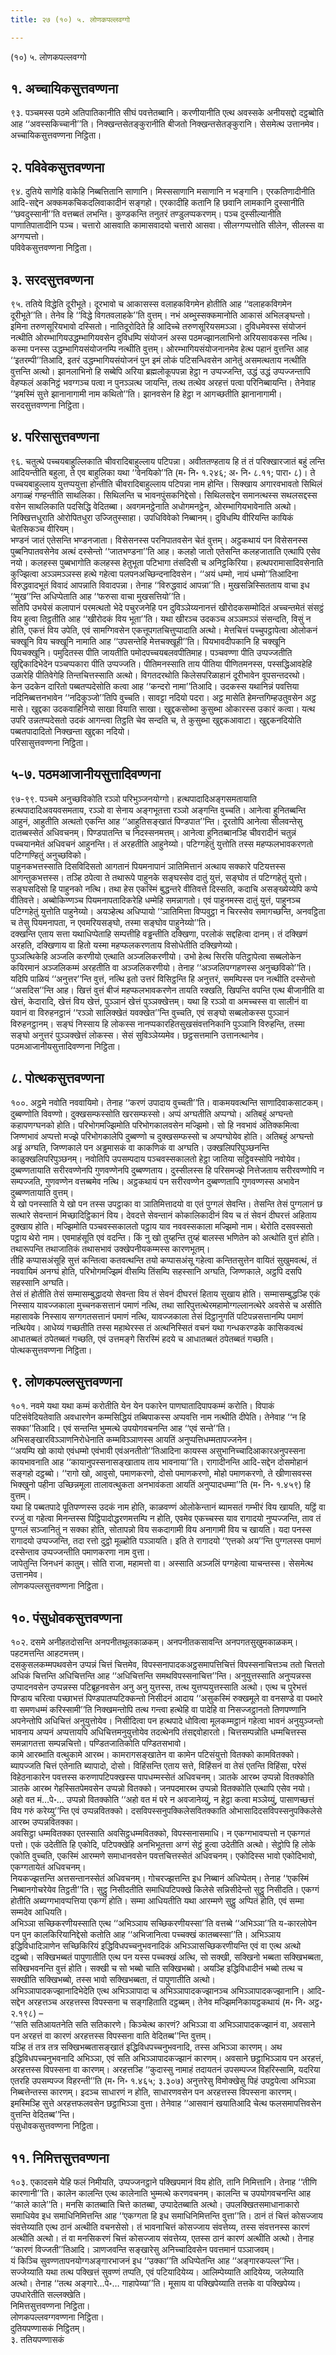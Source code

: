 ```yaml
---
title: २७ (१०) ५. लोणकपल्लवग्गो

---
```

(१०) ५. लोणकपल्लवग्गो  


## १. अच्चायिकसुत्तवण्णना

९३. पञ्चमस्स पठमे अतिपातिकानीति सीघं पवत्तेतब्बानि। करणीयानीति एत्थ अवस्सके अनीयसद्दो दट्ठब्बोति आह ‘‘अवस्सकिच्चानी’’ति। निक्खन्तसेतङ्कुरानीति बीजतो निक्खन्तसेतङ्कुरानि। सेसमेत्थ उत्तानमेव।  
अच्चायिकसुत्तवण्णना निट्ठिता।  


## २. पविवेकसुत्तवण्णना

९४. दुतिये साणेहि वाकेहि निब्बत्तितानि साणानि। मिस्ससाणानि मसाणानि न भङ्गानि। एरकतिणादीनीति आदि-सद्देन अक्कमकचिकदलिवाकादीनं सङ्गहो। एरकादीहि कतानि हि छवानि लामकानि दुस्सानीति ‘‘छवदुस्सानी’’ति वत्तब्बतं लभन्ति। कुण्डकन्ति तनुतरं तण्डुलप्पकरणम्। पञ्च दुस्सील्यानीति पाणातिपातादीनि पञ्च। चत्तारो आसवाति कामासवादयो चत्तारो आसवा। सीलग्गप्पत्तोति सीलेन, सीलस्स वा अग्गप्पत्तो।  
पविवेकसुत्तवण्णना निट्ठिता।  


## ३. सरदसुत्तवण्णना

९५. ततिये विद्धेति दूरीभूते। दूरभावो च आकासस्स वलाहकविगमेन होतीति आह ‘‘वलाहकविगमेन दूरीभूते’’ति। तेनेव हि ‘‘विद्धे विगतवलाहके’’ति वुत्तम्। नभं अब्भुस्सक्कमानोति आकासं अभिलङ्घन्तो। इमिना तरुणसूरियभावो दस्सितो। नातिदूरोदिते हि आदिच्चे तरुणसूरियसमञ्ञा। दुविधमेवस्स संयोजनं नत्थीति ओरम्भागियउद्धम्भागियवसेन दुविधम्पि संयोजनं अस्स पठमज्झानलाभिनो अरियसावकस्स नत्थि। कस्मा पनस्स उद्धम्भागियसंयोजनम्पि नत्थीति वुत्तम्। ओरम्भागियसंयोजनानमेव हेत्थ पहानं वुत्तन्ति आह ‘‘इतरम्पी’’तिआदि, इतरं उद्धम्भागियसंयोजनं पुन इमं लोकं पटिसन्धिवसेन आनेतुं असमत्थताय नत्थीति वुत्तन्ति अत्थो। झानलाभिनो हि सब्बेपि अरिया ब्रह्मलोकूपपन्ना हेट्ठा न उप्पज्जन्ति, उद्धं उद्धं उप्पज्जन्तापि वेहप्फलं अकनिट्ठं भवग्गञ्च पत्वा न पुनञ्ञत्थ जायन्ति, तत्थ तत्थेव अरहत्तं पत्वा परिनिब्बायन्ति। तेनेवाह ‘‘इमस्मिं सुत्ते झानानागामी नाम कथितो’’ति। झानवसेन हि हेट्ठा न आगच्छतीति झानानागामी।  
सरदसुत्तवण्णना निट्ठिता।  


## ४. परिसासुत्तवण्णना

९६. चतुत्थे पच्चयबाहुल्लिकाति चीवरादिबाहुल्लाय पटिपन्ना। अवीततण्हताय हि तं तं परिक्खारजातं बहुं लन्ति आदियन्तीति बहुला, ते एव बाहुलिका यथा ‘‘वेनयिको’’ति (म॰ नि॰ १.२४६; अ॰ नि॰ ८.११; पारा॰ ८)। ते पच्चयबाहुल्लाय युत्तप्पयुत्ता होन्तीति चीवरादिबाहुल्लाय पटिपन्ना नाम होन्ति। सिक्खाय अगारवभावतो सिथिलं अगाळ्हं गण्हन्तीति साथलिका। सिथिलन्ति च भावनपुंसकनिद्देसो। सिथिलसद्देन समानत्थस्स सथलसद्दस्स वसेन साथलिकाति पदसिद्धि वेदितब्बा। अवगमनट्ठेनाति अधोगमनट्ठेन, ओरम्भागियभावेनाति अत्थो। निक्खित्तधुराति ओरोपितधुरा उज्जितुस्साहा। उपधिविवेको निब्बानम्। दुविधम्पि वीरियन्ति कायिकं चेतसिकञ्च वीरियम्।  
भण्डनं जातं एतेसन्ति भण्डनजाता। विसेसनस्स परनिपातवसेन चेतं वुत्तम्। अट्ठकथायं पन विसेसनस्स पुब्बनिपातवसेनेव अत्थं दस्सेन्तो ‘‘जातभण्डना’’ति आह। कलहो जातो एतेसन्ति कलहजाताति एत्थापि एसेव नयो। कलहस्स पुब्बभागोति कलहस्स हेतुभूता पटिभागा तंसदिसी च अनिट्ठकिरिया। हत्थपरामासादिवसेनाति कुज्झित्वा अञ्ञमञ्ञस्स हत्थे गहेत्वा पलपनअच्छिन्दनादिवसेन। ‘‘अयं धम्मो, नायं धम्मो’’तिआदिना विरुद्धवादभूतं विवादं आपन्नाति विवादपन्ना। तेनाह ‘‘विरुद्धवादं आपन्ना’’ति। मुखसन्निस्सितताय वाचा इध ‘‘मुख’’न्ति अधिप्पेताति आह ‘‘फरुसा वाचा मुखसत्तियो’’ति।  
सतिपि उभयेसं कलापानं परमत्थतो भेदे पचुरजनेहि पन दुविञ्ञेय्यनानत्तं खीरोदकसम्मोदितं अच्चन्तमेतं संसट्ठं विय हुत्वा तिट्ठतीति आह ‘‘खीरोदकं विय भूता’’ति। यथा खीरञ्च उदकञ्च अञ्ञमञ्ञं संसन्दति, विसुं न होति, एकत्तं विय उपेति, एवं सामग्गिवसेन एकत्तूपगतचित्तुप्पादाति अत्थो। मेत्तचित्तं पच्चुपट्ठापेत्वा ओलोकनं चक्खूनि विय चक्खूनि नामाति आह ‘‘उपसन्तेहि मेत्तचक्खूही’’ति। पियभावदीपकानि हि चक्खूनि पियचक्खूनि। पमुदितस्स पीति जायतीति पमोदपच्चयबलवपीतिमाह। पञ्चवण्णा पीति उप्पज्जतीति खुद्दिकादिभेदेन पञ्चप्पकारा पीति उप्पज्जति। पीतिमनस्साति ताय पीतिया पीणितमनस्स, पस्सद्धिआवहेहि उळारेहि पीतिवेगेहि तिन्तचित्तस्साति अत्थो। विगतदरथोति किलेसपरिळाहानं दूरीभावेन वूपसन्तदरथो।  
केन उदकेन दारितो पब्बतप्पदेसोति कत्वा आह ‘‘कन्दरो नामा’’तिआदि। उदकस्स यथानिन्नं पवत्तिया नदिनिब्बत्तनभावेन ‘‘नदिकुञ्जो’’तिपि वुच्चति। सावट्टा नदियो पदरा। अट्ठ मासेति हेमन्तगिम्हउतुवसेन अट्ठ मासे। खुद्दका उदकवाहिनियो साखा वियाति साखा। खुद्दकसोब्भा कुसुब्भा ओकारस्स उकारं कत्वा। यत्थ उपरि उन्नतप्पदेसतो उदकं आगन्त्वा तिट्ठति चेव सन्दति च, ते कुसुब्भा खुद्दकआवाटा। खुद्दकनदियोति पब्बतपादादितो निक्खन्ता खुद्दका नदियो।  
परिसासुत्तवण्णना निट्ठिता।  


## ५-७. पठमआजानीयसुत्तादिवण्णना

९७-९९. पञ्चमे अनुच्छविकोति रञ्ञो परिभुञ्जनयोग्गो। हत्थपादादिअङ्गसमतायाति हत्थपादादिअवयवसमताय, रञ्ञो वा सेनाय अङ्गभूतत्ता रञ्ञो अङ्गन्ति वुच्चति। आनेत्वा हुनितब्बन्ति आहुनं, आहुतीति अत्थतो एकन्ति आह ‘‘आहुतिसङ्खातं पिण्डपात’’न्ति। दूरतोपि आनेत्वा सीलवन्तेसु दातब्बस्सेतं अधिवचनम्। पिण्डपातन्ति च निदस्सनमत्तम्। आनेत्वा हुनितब्बानञ्हि चीवरादीनं चतुन्नं पच्चयानमेतं अधिवचनं आहुनन्ति। तं अरहतीति आहुनेय्यो। पटिग्गहेतुं युत्तोति तस्स महप्फलभावकरणतो पटिग्गण्हितुं अनुच्छविको।  
पाहुनकभत्तस्साति दिसविदिसतो आगतानं पियमनापानं ञातिमित्तानं अत्थाय सक्कारे पटियत्तस्स आगन्तुकभत्तस्स। तञ्हि ठपेत्वा ते तथारूपे पाहुनके सङ्घस्सेव दातुं युत्तं, सङ्घोव तं पटिग्गहेतुं युत्तो। सङ्घसदिसो हि पाहुनको नत्थि। तथा हेस एकस्मिं बुद्धन्तरे वीतिवत्ते दिस्सति, कदाचि असङ्ख्येय्येपि कप्पे वीतिवत्ते। अब्बोकिण्णञ्च पियमनापतादिकरेहि धम्मेहि समन्नागतो। एवं पाहुनमस्स दातुं युत्तं, पाहुनञ्च पटिग्गहेतुं युत्तोति पाहुनेय्यो। अयञ्हेत्थ अधिप्पायो ‘‘ञातिमित्ता विप्पवुट्ठा न चिरस्सेव समागच्छन्ति, अनवट्ठिता च तेसु पियमनापता, न एवमरियसङ्घो, तस्मा सङ्घोव पाहुनेय्यो’’ति।  
दक्खन्ति एताय सत्ता यथाधिप्पेताहि सम्पत्तीहि वड्ढन्तीति दक्खिणा, परलोकं सद्दहित्वा दानम्। तं दक्खिणं अरहति, दक्खिणाय वा हितो यस्मा महप्फलकरणताय विसोधेतीति दक्खिणेय्यो।  
पुञ्ञत्थिकेहि अञ्जलि करणीयो एत्थाति अञ्जलिकरणीयो। उभो हेत्थ सिरसि पतिट्ठापेत्वा सब्बलोकेन कयिरमानं अञ्जलिकम्मं अरहतीति वा अञ्जलिकरणीयो। तेनाह ‘‘अञ्जलिपग्गहणस्स अनुच्छविको’’ति।  
यदिपि पाळियं ‘‘अनुत्तर’’न्ति वुत्तं, नत्थि इतो उत्तरं विसिट्ठन्ति हि अनुत्तरं, समम्पिस्स पन नत्थीति दस्सेन्तो ‘‘असदिस’’न्ति आह। खित्तं वुत्तं बीजं महप्फलभावकरणेन तायति रक्खति, खिपन्ति वपन्ति एत्थ बीजानीति वा खेत्तं, केदारादि, खेत्तं विय खेत्तं, पुञ्ञानं खेत्तं पुञ्ञक्खेत्तम्। यथा हि रञ्ञो वा अमच्चस्स वा सालीनं वा यवानं वा विरुहनट्ठानं ‘‘रञ्ञो सालिक्खेतं यवक्खेत’’न्ति वुच्चति, एवं सङ्घो सब्बलोकस्स पुञ्ञानं विरुहनट्ठानम्। सङ्घं निस्साय हि लोकस्स नानप्पकारहितसुखसंवत्तनिकानि पुञ्ञानि विरुहन्ति, तस्मा सङ्घो अनुत्तरं पुञ्ञक्खेत्तं लोकस्स। सेसं सुविञ्ञेय्यमेव। छट्ठसत्तमानि उत्तानत्थानेव।  
पठमआजानीयसुत्तादिवण्णना निट्ठिता।  


## ८. पोत्थकसुत्तवण्णना

१००. अट्ठमे नवोति नववायिमो। तेनाह ‘‘करणं उपादाय वुच्चती’’ति। वाकमयवत्थन्ति साणादिवाकसाटकम्। दुब्बण्णोति विवण्णो। दुक्खसम्फस्सोति खरसम्फस्सो। अप्पं अग्घतीति अप्पग्घो। अतिबहुं अग्घन्तो कहापणग्घनको होति। परिभोगमज्झिमोति परिभोगकालवसेन मज्झिमो। सो हि नवभावं अतिक्कमित्वा जिण्णभावं अप्पत्तो मज्झे परिभोगकालेपि दुब्बण्णो च दुक्खसम्फस्सो च अप्पग्घोयेव होति। अतिबहुं अग्घन्तो अड्ढं अग्घति, जिण्णकाले पन अड्ढमासकं वा काकणिकं वा अग्घति। उक्खलिपरिपुञ्छनन्ति काळुक्खलिपरिपुञ्छनम्। नवोतिपि उपसम्पदाय पञ्चवस्सकालतो हेट्ठा जातिया सट्ठिवस्सोपि नवोयेव। दुब्बण्णतायाति सरीरवण्णेनपि गुणवण्णेनपि दुब्बण्णताय। दुस्सीलस्स हि परिसमज्झे नित्तेजताय सरीरवण्णोपि न सम्पज्जति, गुणवण्णेन वत्तब्बमेव नत्थि। अट्ठकथायं पन सरीरवण्णेन दुब्बण्णतापि गुणवण्णस्स अभावेन दुब्बण्णतायाति वुत्तम्।  
ये खो पनस्साति ये खो पन तस्स उपट्ठाका वा ञातिमित्तादयो वा एतं पुग्गलं सेवन्ति। तेसन्ति तेसं पुग्गलानं छ सत्थारे सेवन्तानं मिच्छादिट्ठिकानं विय। देवदत्ते सेवन्तानं कोकालिकादीनं विय च तं सेवनं दीघरत्तं अहिताय दुक्खाय होति। मज्झिमोति पञ्चवस्सकालतो पट्ठाय याव नववस्सकाला मज्झिमो नाम। थेरोति दसवस्सतो पट्ठाय थेरो नाम। एवमाहंसूति एवं वदन्ति। किं नु खो तुय्हन्ति तुय्हं बालस्स भणितेन को अत्थोति वुत्तं होति। तथारूपन्ति तथाजातिकं तथासभावं उक्खेपनीयकम्मस्स कारणभूतम्।  
तीहि कप्पासअंसूहि सुत्तं कन्तित्वा कतवत्थन्ति तयो कप्पासअंसू गहेत्वा कन्तितसुत्तेन वायितं सुखुमवत्थं, तं नववायिमं अनग्घं होति, परिभोगमज्झिमं वीसम्पि तिंसम्पि सहस्सानि अग्घति, जिण्णकाले, अट्ठपि दसपि सहस्सानि अग्घति।  
तेसं तं होतीति तेसं सम्मासम्बुद्धादयो सेवन्ता विय तं सेवनं दीघरत्तं हिताय सुखाय होति। सम्मासम्बुद्धञ्हि एकं निस्साय यावज्जकाला मुच्चनकसत्तानं पमाणं नत्थि, तथा सारिपुत्तत्थेरमहामोग्गल्लानत्थेरे अवसेसे च असीति महासावके निस्साय सग्गगतसत्तानं पमाणं नत्थि, यावज्जकाला तेसं दिट्ठानुगतिं पटिपन्नसत्तानम्पि पमाणं नत्थियेव। आधेय्यं गच्छतीति तस्स महाथेरस्स तं अत्थनिस्सितं वचनं यथा गन्धकरण्डके कासिकवत्थं आधातब्बतं ठपेतब्बतं गच्छति, एवं उत्तमङ्गे सिरस्मिं हदये च आधातब्बतं ठपेतब्बतं गच्छति।  
पोत्थकसुत्तवण्णना निट्ठिता।  


## ९. लोणकपल्लसुत्तवण्णना

१०१. नवमे यथा यथा कम्मं करोतीति येन येन पकारेन पाणघातादिपापकम्मं करोति। विपाकं पटिसंवेदियतेवाति अवधारणेन कम्मसिद्धियं तब्बिपाकस्स अप्पवत्ति नाम नत्थीति दीपेति। तेनेवाह ‘‘न हि सक्का’’तिआदि। एवं सन्तन्ति भुम्मत्थे उपयोगवचनन्ति आह ‘‘एवं सन्ते’’ति। अभिसङ्खारविञ्ञाणनिरोधेनाति कम्मविञ्ञाणस्स आयतिं अनुप्पत्तिधम्मतापज्जनेन।  
‘‘अयम्पि खो कायो एवंधम्मो एवंभावी एवंअनतीतो’’तिआदिना कायस्स असुभानिच्चादिआकारअनुपस्सना कायभावनाति आह ‘‘कायानुपस्सनासङ्खाताय ताय भावनाया’’ति। रागादीनन्ति आदि-सद्देन दोसमोहानं सङ्गहो दट्ठब्बो। ‘‘रागो खो, आवुसो, पमाणकरणो, दोसो पमाणकरणो, मोहो पमाणकरणो, ते खीणासवस्स भिक्खुनो पहीना उच्छिन्नमूला तालावत्थुकता अनभावंकता आयतिं अनुप्पादधम्मा’’ति (म॰ नि॰ १.४५९) हि वुत्तम्।  
यथा हि पब्बतपादे पूतिपण्णस्स उदकं नाम होति, काळवण्णं ओलोकेन्तानं ब्यामसतं गम्भीरं विय खायति, यट्ठिं वा रज्जुं वा गहेत्वा मिनन्तस्स पिट्ठिपादोद्धरणमत्तम्पि न होति, एवमेव एकच्चस्स याव रागादयो नुप्पज्जन्ति, ताव तं पुग्गलं सञ्जानितुं न सक्का होति, सोतापन्नो विय सकदागामी विय अनागामी विय च खायति। यदा पनस्स रागादयो उप्पज्जन्ति, तदा रत्तो दुट्ठो मूळ्होति पञ्ञायति। इति ते रागादयो ‘‘एत्तको अय’’न्ति पुग्गलस्स पमाणं दस्सेन्ताव उप्पज्जन्तीति पमाणकरणा नाम वुत्ता।  
जापेतुन्ति जिनधनं कातुम्। सोति राजा, महामत्तो वा। अस्साति अञ्जलिं पग्गहेत्वा याचन्तस्स। सेसमेत्थ उत्तानमेव।  
लोणकपल्लसुत्तवण्णना निट्ठिता।  


## १०. पंसुधोवकसुत्तवण्णना

१०२. दसमे अनीहतदोसन्ति अनपनीतथूलकाळकम्। अनपनीतकसावन्ति अनपगतसुखुमकाळकम्। पहटमत्तन्ति आहटमत्तम्।  
दसकुसलकम्मपथवसेन उप्पन्नं चित्तं चित्तमेव, विपस्सनापादकअट्ठसमापत्तिचित्तं विपस्सनाचित्तञ्च ततो चित्ततो अधिकं चित्तन्ति अधिचित्तन्ति आह ‘‘अधिचित्तन्ति समथविपस्सनाचित्त’’न्ति। अनुयुत्तस्साति अनुप्पन्नस्स उप्पादनवसेन उप्पन्नस्स पटिब्रूहनवसेन अनु अनु युत्तस्स, तत्थ युत्तप्पयुत्तस्साति अत्थो। एत्थ च पुरेभत्तं पिण्डाय चरित्वा पच्छाभत्तं पिण्डपातप्पटिक्कन्तो निसीदनं आदाय ‘‘असुकस्मिं रुक्खमूले वा वनसण्डे वा पब्भारे वा समणधम्मं करिस्सामी’’ति निक्खमन्तोपि तत्थ गन्त्वा हत्थेहि वा पादेहि वा निसज्जट्ठानतो तिणपण्णानि अपनेन्तोपि अधिचित्तं अनुयुत्तोयेव। निसीदित्वा पन हत्थपादे धोवित्वा मूलकम्मट्ठानं गहेत्वा भावनं अनुयुञ्जन्तो भावनाय अप्पनं अप्पत्तायपि अधिचित्तमनुयुत्तोयेव तदत्थेनपि तंसद्दवोहारतो। चित्तसम्पन्नोति धम्मचित्तस्स समन्नागतत्ता सम्पन्नचित्तो। पण्डितजातिकोति पण्डितसभावो।  
कामे आरब्भाति वत्थुकामे आरब्भ। कामरागसङ्खातेन वा कामेन पटिसंयुत्तो वितक्को कामवितक्को। ब्यापज्जति चित्तं एतेनाति ब्यापादो, दोसो। विहिंसन्ति एताय सत्ते, विहिंसनं वा तेसं एतन्ति विहिंसा, परेसं विहेठनाकारेन पवत्तस्स करुणापटिपक्खस्स पापधम्मस्सेतं अधिवचनम्। ञातके आरब्भ उप्पन्नो वितक्कोति ञातके आरब्भ गेहस्सितपेमवसेन उप्पन्नो वितक्को। जनपदमारब्भ उप्पन्नो वितक्कोति एत्थापि एसेव नयो। अहो वत मं…पे॰… उप्पन्नो वितक्कोति ‘‘अहो वत मं परे न अवजानेय्युं, न हेट्ठा कत्वा मञ्ञेय्युं, पासाणच्छत्तं विय गरुं करेय्यु’’न्ति एवं उप्पन्नवितक्को। दसविपस्सनुपक्किलेसवितक्काति ओभासादिदसविपस्सनुपक्किलेसे आरब्भ उप्पन्नवितक्का।  
अवसिट्ठा धम्मवितक्का एतस्साति अवसिट्ठधम्मवितक्को, विपस्सनासमाधि। न एकग्गभावप्पत्तो न एकग्गतं पत्तो। एकं उदेतीति हि एकोदि, पटिपक्खेहि अनभिभूतत्ता अग्गं सेट्ठं हुत्वा उदेतीति अत्थो। सेट्ठोपि हि लोके एकोति वुच्चति, एकस्मिं आरम्मणे समाधानवसेन पवत्तचित्तस्सेतं अधिवचनम्। एकोदिस्स भावो एकोदिभावो, एकग्गतायेतं अधिवचनम्।  
नियकज्झत्तन्ति अत्तसन्तानस्सेतं अधिवचनम्। गोचरज्झत्तन्ति इध निब्बानं अधिप्पेतम्। तेनाह ‘‘एकस्मिं निब्बानगोचरेयेव तिट्ठती’’ति। सुट्ठु निसीदतीति समाधिपटिपक्खे किलेसे सन्निसीदेन्तो सुट्ठु निसीदति। एकग्गं होतीति अब्यग्गभावप्पत्तिया एकग्गं होति। सम्मा आधियतीति यथा आरम्मणे सुट्ठु अप्पितं होति, एवं सम्मा सम्मदेव आधियति।  
अभिञ्ञा सच्छिकरणीयस्साति एत्थ ‘‘अभिञ्ञाय सच्छिकरणीयस्सा’’ति वत्तब्बे ‘‘अभिञ्ञा’’ति य-कारलोपेन पन पुन कालकिरियानिद्देसो कतोति आह ‘‘अभिजानित्वा पच्चक्खं कातब्बस्सा’’ति। अभिञ्ञाय इद्धिविधादिञाणेन सच्छिकिरियं इद्धिविधपच्चनुभवनादिकं अभिञ्ञासच्छिकरणीयन्ति एवं वा एत्थ अत्थो दट्ठब्बो। सक्खिभब्बतं पापुणातीति एत्थ पन यस्स पच्चक्खं अत्थि, सो सक्खी, सक्खिनो भब्बता सक्खिभब्बता, सक्खिभवनन्ति वुत्तं होति। सक्खी च सो भब्बो चाति सक्खिभब्बो। अयञ्हि इद्धिविधादीनं भब्बो तत्थ च सक्खीति सक्खिभब्बो, तस्स भावो सक्खिभब्बता, तं पापुणातीति अत्थो।  
अभिञ्ञापादकज्झानादिभेदेति एत्थ अभिञ्ञापादा च अभिञ्ञापादकज्झानञ्च अभिञ्ञापादकज्झानानि। आदि-सद्देन अरहत्तञ्च अरहत्तस्स विपस्सना च सङ्गहिताति दट्ठब्बम्। तेनेव मज्झिमनिकायट्ठकथायं (म॰ नि॰ अट्ठ॰ २.१९८) –  
‘‘सति सतिआयतनेति सति सतिकारणे। किञ्चेत्थ कारणं? अभिञ्ञा वा अभिञ्ञापादकज्झानं वा, अवसाने पन अरहत्तं वा कारणं अरहत्तस्स विपस्सना वाति वेदितब्ब’’न्ति वुत्तम्।  
यञ्हि तं तत्र तत्र सक्खिभब्बतासङ्खातं इद्धिविधपच्चनुभवनादि, तस्स अभिञ्ञा कारणम्। अथ इद्धिविधपच्चनुभवनादि अभिञ्ञा, एवं सति अभिञ्ञापादकज्झानं कारणम्। अवसाने छट्ठाभिञ्ञाय पन अरहत्तं, अरहत्तस्स विपस्सना वा कारणम्। अरहत्तञ्हि ‘‘कुदास्सु नामाहं तदायतनं उपसम्पज्ज विहरिस्सामि, यदरिया एतरहि उपसम्पज्ज विहरन्ती’’ति (म॰ नि॰ १.४६५; ३.३०७) अनुत्तरेसु विमोक्खेसु पिहं उपट्ठपेत्वा अभिञ्ञा निब्बत्तेन्तस्स कारणम्। इदञ्च साधारणं न होति, साधारणवसेन पन अरहत्तस्स विपस्सना कारणम्। इमस्मिञ्हि सुत्ते अरहत्तफलवसेन छट्ठाभिञ्ञा वुत्ता। तेनेवाह ‘‘आसवानं खयातिआदि चेत्थ फलसमापत्तिवसेन वुत्तन्ति वेदितब्ब’’न्ति।  
पंसुधोवकसुत्तवण्णना निट्ठिता।  


## ११. निमित्तसुत्तवण्णना

१०३. एकादसमे येहि फलं निमीयति, उप्पज्जनट्ठाने पक्खिपमानं विय होति, तानि निमित्तानि। तेनाह ‘‘तीणि कारणानी’’ति। कालेन कालन्ति एत्थ कालेनाति भुम्मत्थे करणवचनम्। कालन्ति च उपयोगवचनन्ति आह ‘‘काले काले’’ति। मनसि कातब्बाति चित्ते कातब्बा, उप्पादेतब्बाति अत्थो। उपलक्खितसमाधानाकारो समाधियेव इध समाधिनिमित्तन्ति आह ‘‘एकग्गता हि इध समाधिनिमित्तन्ति वुत्ता’’ति। ठानं तं चित्तं कोसज्जाय संवत्तेय्याति एत्थ ठानं अत्थीति वचनसेसो। तं भावनाचित्तं कोसज्जाय संवत्तेय्य, तस्स संवत्तनस्स कारणं अत्थीति अत्थो। तं वा मनसिकरणं चित्तं कोसज्जाय संवत्तेय्य, एतस्स ठानं कारणं अत्थीति अत्थो। तेनाह ‘‘कारणं विज्जती’’तिआदि। ञाणजवन्ति सङ्खारेसु अनिच्चादिवसेन पवत्तमानं पञ्ञाजवम्।  
यं किञ्चि सुवण्णतापनयोग्गअङ्गारभाजनं इध ‘‘उक्का’’ति अधिप्पेतन्ति आह ‘‘अङ्गारकपल्ल’’न्ति। सज्जेय्याति यथा तत्थ पक्खित्तं सुवण्णं तप्पति, एवं पटियादियेय्य। आलिम्पेय्याति आदियेय्य, जलेय्याति अत्थो। तेनाह ‘‘तत्थ अङ्गारे…पे॰… गाहापेय्या’’ति। मूसाय वा पक्खिपेय्याति तत्तके वा पक्खिपेय्य। उपधारेतीति सल्लक्खेति।  
निमित्तसुत्तवण्णना निट्ठिता।  
लोणकपल्लवग्गवण्णना निट्ठिता।  
दुतियपण्णासकं निट्ठितम्।  
३. ततियपण्णासकं  